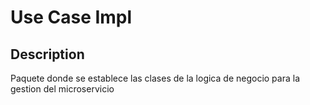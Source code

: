 # **Use Case Impl**

## Description
Paquete donde se establece las clases de la logica de negocio para la gestion del microservicio